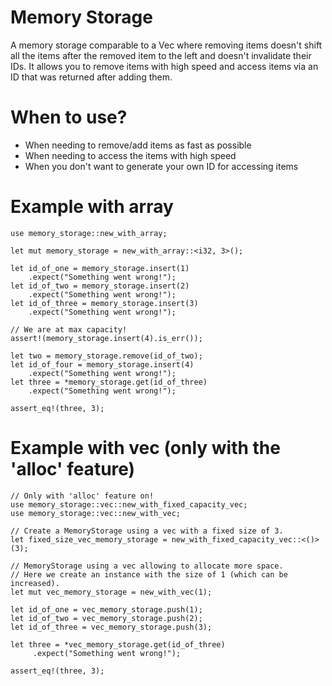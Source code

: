 # Memory Storage
A memory storage comparable to a Vec where removing items doesn't shift all the items after the removed item to the left and doesn't invalidate their IDs. It allows you to remove items with high speed and access items via an ID that was returned after adding them.
# When to use?
* When needing to remove/add items as fast as possible
* When needing to access the items with high speed
* When you don't want to generate your own ID for accessing items
# Example with array
```
use memory_storage::new_with_array;

let mut memory_storage = new_with_array::<i32, 3>();

let id_of_one = memory_storage.insert(1)
    .expect("Something went wrong!");
let id_of_two = memory_storage.insert(2)
    .expect("Something went wrong!");
let id_of_three = memory_storage.insert(3)
    .expect("Something went wrong!");

// We are at max capacity!
assert!(memory_storage.insert(4).is_err());

let two = memory_storage.remove(id_of_two);
let id_of_four = memory_storage.insert(4)
    .expect("Something went wrong!");
let three = *memory_storage.get(id_of_three)
    .expect("Something went wrong!");

assert_eq!(three, 3);
```
# Example with vec (only with the 'alloc' feature)
```
// Only with 'alloc' feature on!
use memory_storage::vec::new_with_fixed_capacity_vec;
use memory_storage::vec::new_with_vec;

// Create a MemoryStorage using a vec with a fixed size of 3.
let fixed_size_vec_memory_storage = new_with_fixed_capacity_vec::<()>(3);

// MemoryStorage using a vec allowing to allocate more space.
// Here we create an instance with the size of 1 (which can be increased).
let mut vec_memory_storage = new_with_vec(1);

let id_of_one = vec_memory_storage.push(1);
let id_of_two = vec_memory_storage.push(2);
let id_of_three = vec_memory_storage.push(3);

let three = *vec_memory_storage.get(id_of_three)
     .expect("Something went wrong!");

assert_eq!(three, 3);
```